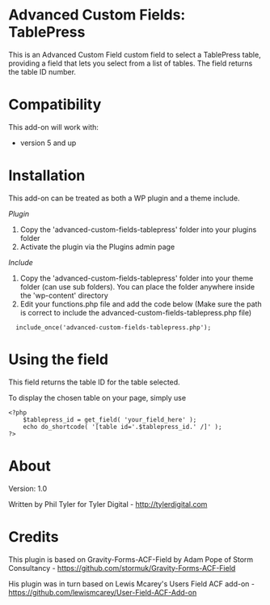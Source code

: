 Advanced Custom Fields: TablePress
=======================

This is an Advanced Custom Field custom field to select a TablePress table,
providing a field that lets you select from a list of tables.  The field returns the table ID number. 

Compatibility
============

This add-on will work with:

* version 5 and up

Installation
============

This add-on can be treated as both a WP plugin and a theme include.

*Plugin*
1. Copy the 'advanced-custom-fields-tablepress' folder into your plugins folder
2. Activate the plugin via the Plugins admin page

*Include*
1.  Copy the 'advanced-custom-fields-tablepress' folder into your theme folder (can use sub folders). You can place the folder anywhere inside the 'wp-content' directory
2.  Edit your functions.php file and add the code below (Make sure the path is correct to include the advanced-custom-fields-tablepress.php file)

```
  include_once('advanced-custom-fields-tablepress.php');
```

Using the field
===============

This field returns the table ID for the table selected.

To display the chosen table on your page, simply use

```
<?php 
    $tablepress_id = get_field( 'your_field_here' );
    echo do_shortcode( '[table id='.$tablepress_id.' /]' ); 
?>
```



About
=====

Version: 1.0

Written by Phil Tyler for Tyler Digital - <http://tylerdigital.com>

Credits
=======

This plugin is based on Gravity-Forms-ACF-Field by Adam Pope of Storm Consultancy - https://github.com/stormuk/Gravity-Forms-ACF-Field

His plugin was in turn based on Lewis Mcarey's Users Field ACF add-on - https://github.com/lewismcarey/User-Field-ACF-Add-on

